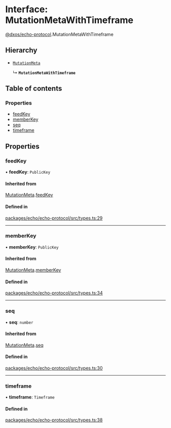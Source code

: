 # Interface: MutationMetaWithTimeframe

[@dxos/echo-protocol](../modules/dxos_echo_protocol.md).MutationMetaWithTimeframe

## Hierarchy

- [`MutationMeta`](dxos_echo_protocol.MutationMeta.md)

  ↳ **`MutationMetaWithTimeframe`**

## Table of contents

### Properties

- [feedKey](dxos_echo_protocol.MutationMetaWithTimeframe.md#feedkey)
- [memberKey](dxos_echo_protocol.MutationMetaWithTimeframe.md#memberkey)
- [seq](dxos_echo_protocol.MutationMetaWithTimeframe.md#seq)
- [timeframe](dxos_echo_protocol.MutationMetaWithTimeframe.md#timeframe)

## Properties

### feedKey

• **feedKey**: `PublicKey`

#### Inherited from

[MutationMeta](dxos_echo_protocol.MutationMeta.md).[feedKey](dxos_echo_protocol.MutationMeta.md#feedkey)

#### Defined in

[packages/echo/echo-protocol/src/types.ts:29](https://github.com/dxos/dxos/blob/32ae9b579/packages/echo/echo-protocol/src/types.ts#L29)

___

### memberKey

• **memberKey**: `PublicKey`

#### Inherited from

[MutationMeta](dxos_echo_protocol.MutationMeta.md).[memberKey](dxos_echo_protocol.MutationMeta.md#memberkey)

#### Defined in

[packages/echo/echo-protocol/src/types.ts:34](https://github.com/dxos/dxos/blob/32ae9b579/packages/echo/echo-protocol/src/types.ts#L34)

___

### seq

• **seq**: `number`

#### Inherited from

[MutationMeta](dxos_echo_protocol.MutationMeta.md).[seq](dxos_echo_protocol.MutationMeta.md#seq)

#### Defined in

[packages/echo/echo-protocol/src/types.ts:30](https://github.com/dxos/dxos/blob/32ae9b579/packages/echo/echo-protocol/src/types.ts#L30)

___

### timeframe

• **timeframe**: `Timeframe`

#### Defined in

[packages/echo/echo-protocol/src/types.ts:38](https://github.com/dxos/dxos/blob/32ae9b579/packages/echo/echo-protocol/src/types.ts#L38)

